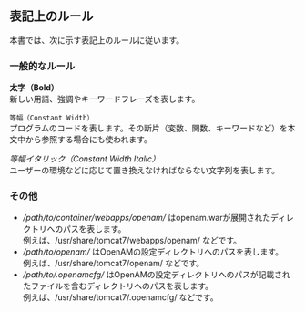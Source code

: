 ## 表記上のルール

本書では、次に示す表記上のルールに従います。

### 一般的なルール  

**太字（Bold）**  
新しい用語、強調やキーワードフレーズを表します。

`等幅（Constant Width）`  
プログラムのコードを表します。その断片（変数、関数、キーワードなど）を本文中から参照する場合にも使われます。

*等幅イタリック（Constant Width Italic）*  
ユーザーの環境などに応じて置き換えなければならない文字列を表します。

### その他  

- */path/to/container/webapps/openam/* はopenam.warが展開されたディレクトリへのパスを表します。  
  例えば、/usr/share/tomcat7/webapps/openam/ などです。
- */path/to/openam/* はOpenAMの設定ディレクトリへのパスを表します。  
  例えば、/usr/share/tomcat7/openam/ などです。
- */path/to/.openamcfg/* はOpenAMの設定ディレクトリへのパスが記載されたファイルを含むディレクトリへのパスを表します。  
  例えば、/usr/share/tomcat7/.openamcfg/ などです。

